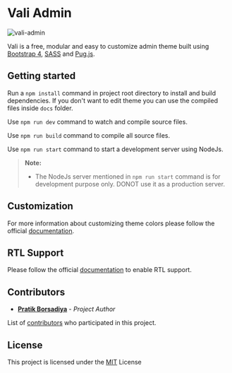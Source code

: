 # Vali Admin

![vali-admin](http://pratikborsadiya.in/blog/vali-admin/vali-admin-banner.gif)

Vali is a free, modular and easy to customize admin theme built using [Bootstrap 4](https://getbootstrap.com), [SASS](http://sass-lang.com) and [Pug.js](https://pugjs.org).

## Getting started

Run a `npm install` command in project root directory to install and build dependencies. If you don't want to edit theme you can use the compiled files inside `docs` folder.

Use `npm run dev` command to watch and compile source files.

Use `npm run build` command to compile all source files.

Use `npm run start` command to start a development server using NodeJs.

> **Note:**
> * The NodeJs server mentioned in `npm run start` command is for development purpose only. DONOT use it as a production server.

## Customization
For more information about customizing theme colors please follow the official [documentation](http://pratikborsadiya.in/blog/vali-admin/).

## RTL Support
Please follow the official [documentation](http://pratikborsadiya.in/blog/vali-admin/) to enable RTL support.

## Contributors

* **[Pratik Borsadiya](http://pratikborsadiya.in)** - *Project Author*

List of [contributors](https://github.com/pratikborsadiya/vali-admin/graphs/contributors) who participated in this project.

## License

This project is licensed under the [MIT](LICENSE) License

